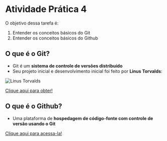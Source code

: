 # Atividade Prática 4

O objetivo dessa tarefa é:
1. Entender os conceitos básicos do Git 
2. Entender os conceitos básicos do Github

## O que é o Git?

- Git é um **sistema de controle de versões distribuído**
- Seu projeto inicial e desenvolvimento inicial foi feito por **Linus Torvalds**:

![Linus Torvalds](https://encrypted-tbn0.gstatic.com/images?q=tbn:ANd9GcQIVk3PSXOfegVU5-k9zkgOrozz7l7v0bRMJbJaPyIxcod3zz5r-meP3b9VG_OXcw9mNRE&usqp=CAU)

[Clique aqui para obter!](https://git-scm.com/downloads)

## O que é o Github?

- Uma plataforma de **hospedagem de código-fonte com controle de versão usando o Git**

[Clique aqui para acessa-la!](https://github.com/)

